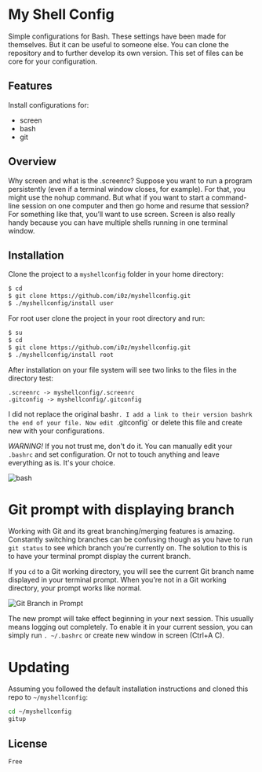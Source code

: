 My Shell Config
=============

Simple configurations for Bash. These settings have been made for themselves. But it can be useful to someone else. You can clone the repository and to further develop its own version. This set of files can be core for your configuration.

## Features
Install configurations for:
 - screen
 - bash
 - git

## Overview
Why screen and what is the .screenrc? Suppose you want to run a program persistently (even if a terminal window closes, for example). For that, you might use the nohup command. But what if you want to start a command-line session on one computer and then go home and resume that session? For something like that, you’ll want to use screen. Screen is also really handy because you can have multiple shells running in one terminal window.

## Installation

Clone the project to a `myshellconfig` folder in your home directory:

```bash
$ cd
$ git clone https://github.com/i0z/myshellconfig.git
$ ./myshellconfig/install user
```

For root user clone the project in your root directory and run:

```bash
$ su
$ cd
$ git clone https://github.com/i0z/myshellconfig.git
$ ./myshellconfig/install root
```

After installation on your file system will see two links to the files in the directory test:
```
.screenrc -> myshellconfig/.screenrc
.gitconfig -> myshellconfig/.gitconfig
```

I did not replace the original bashr`. I add a link to their version bashrk the end of your file.
Now edit `.gitconfig` or delete this file and create new with your configurations.

_WARNING!_ If you not trust me, don't do it. You can manually edit your `.bashrc` and set configuration.
Or not to touch anything and leave everything as is. It's your choice.

![bash](https://img-fotki.yandex.ru/get/15594/9330072.e/0_1281cb_98213924_orig.png)

# Git prompt with displaying branch

Working with Git and its great branching/merging features is amazing.
Constantly switching branches can be confusing though as you have to run `git status` to see which branch you're currently on. The solution to this is to have your terminal prompt display the current
branch.

If you `cd` to a Git working directory, you will see the current Git branch
name displayed in your terminal prompt. When you're not in a Git working
directory, your prompt works like normal.

![Git Branch in Prompt](https://img-fotki.yandex.ru/get/15491/9330072.e/0_1281ca_8facf7b1_XL.png)

The new prompt will take effect beginning in your next session.
This usually means logging out completely.
To enable it in your current session, you can simply run `. ~/.bashrc` or create new window in screen (Ctrl+A C).

# Updating

Assuming you followed the default installation instructions and cloned this repo to `~/myshellconfig`:

```bash
cd ~/myshellconfig
gitup
```

## License
```
Free
```
